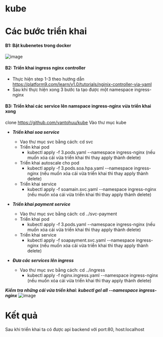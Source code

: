 # kube

# Các bước triển khai
#### B1: Bật kubenetes trong docker
![image](https://github.com/vantohuu/kube/assets/82772386/36b6313b-ecc0-4bda-9d91-aeb2d72e42eb)

#### B2: Triển khai ingress nginx controller

  - Thực hiện step 1-3 theo hướng dẫn https://platform9.com/learn/v1.0/tutorials/nginix-controller-via-yaml
  - Sau khi thực hiện xong 3 bước ta tạo được một namespace ingress-nginx

#### B3: Triển khai các service lên namspace ingress-nginx vừa triển khai xong

clone https://github.com/vantohuu/kube
Vào thư mục kube

- **_Triển khai soa service_**
  - Vao thư mục svc bằng cách: cd svc
  - Triển khai pod
    +  kubectl apply -f 3.pods.yaml --namespace ingress-nginx (nếu muốn xóa cái vừa triển khai thì thay apply thành delete)
  - Triển khai autoscale cho pod
    +  kubectl apply -f 3.pods.soa.hpa.yaml --namespace ingress-nginx (nếu muốn xóa cái vừa triển khai thì thay apply thành delete)
  - Triển khai service 
    +  kubectl apply -f soamain.svc.yaml --namespace ingress-nginx (nếu muốn xóa cái vừa triển khai thì thay apply thành delete)

- **_Triển khai payment service_**
  - Vào thư mục svc bằng cách: cd ../svc-payment
  - Triển khai pod
    +  kubectl apply -f 3.pods.yaml --namespace ingress-nginx (nếu muốn xóa cái vừa triển khai thì thay apply thành delete)
   - Triển khai service 
     +  kubectl apply -f soapayment.svc.yaml --namespace ingress-nginx (nếu muốn xóa cái vừa triển khai thì thay apply thành delete)


- **_Đưa các services lên ingress_**
  - Vao thư mục svc bằng cách: cd ../ingress
    +  kubectl apply -f nginx.ingress.yaml --namespace ingress-nginx (nếu muốn xóa cái vừa triển khai thì thay apply thành delete)

**_Kiểm tra những cái vừa triển khai: kubectl gel all --namespace ingress-nginx_**
![image](https://github.com/vantohuu/kube/assets/82772386/82a6ef55-178a-4967-a04e-c7dc23655ffb)

# Kết quả
Sau khi triển khai ta có được api backend với port:80, host:localhost

